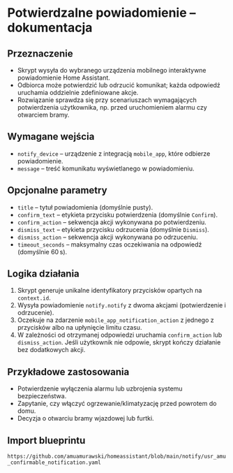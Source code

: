 # Potwierdzalne powiadomienie – dokumentacja

## Przeznaczenie
- Skrypt wysyła do wybranego urządzenia mobilnego interaktywne powiadomienie Home Assistant.
- Odbiorca może potwierdzić lub odrzucić komunikat; każda odpowiedź uruchamia oddzielnie zdefiniowane akcje.
- Rozwiązanie sprawdza się przy scenariuszach wymagających potwierdzenia użytkownika, np. przed uruchomieniem alarmu czy otwarciem bramy.

## Wymagane wejścia
- `notify_device` – urządzenie z integracją `mobile_app`, które odbierze powiadomienie.
- `message` – treść komunikatu wyświetlanego w powiadomieniu.

## Opcjonalne parametry
- `title` – tytuł powiadomienia (domyślnie pusty).
- `confirm_text` – etykieta przycisku potwierdzenia (domyślnie `Confirm`).
- `confirm_action` – sekwencja akcji wykonywana po potwierdzeniu.
- `dismiss_text` – etykieta przycisku odrzucenia (domyślnie `Dismiss`).
- `dismiss_action` – sekwencja akcji wykonywana po odrzuceniu.
- `timeout_seconds` – maksymalny czas oczekiwania na odpowiedź (domyślnie 60 s).

## Logika działania
1. Skrypt generuje unikalne identyfikatory przycisków opartych na `context.id`.
2. Wysyła powiadomienie `notify.notify` z dwoma akcjami (potwierdzenie i odrzucenie).
3. Oczekuje na zdarzenie `mobile_app_notification_action` z jednego z przycisków albo na upłynięcie limitu czasu.
4. W zależności od otrzymanej odpowiedzi uruchamia `confirm_action` lub `dismiss_action`. Jeśli użytkownik nie odpowie, skrypt kończy działanie bez dodatkowych akcji.

## Przykładowe zastosowania
- Potwierdzenie wyłączenia alarmu lub uzbrojenia systemu bezpieczeństwa.
- Zapytanie, czy włączyć ogrzewanie/klimatyzację przed powrotem do domu.
- Decyzja o otwarciu bramy wjazdowej lub furtki.

## Import blueprintu
`https://github.com/amuamurawski/homeassistant/blob/main/notify/usr_amu_confirmable_notification.yaml`
